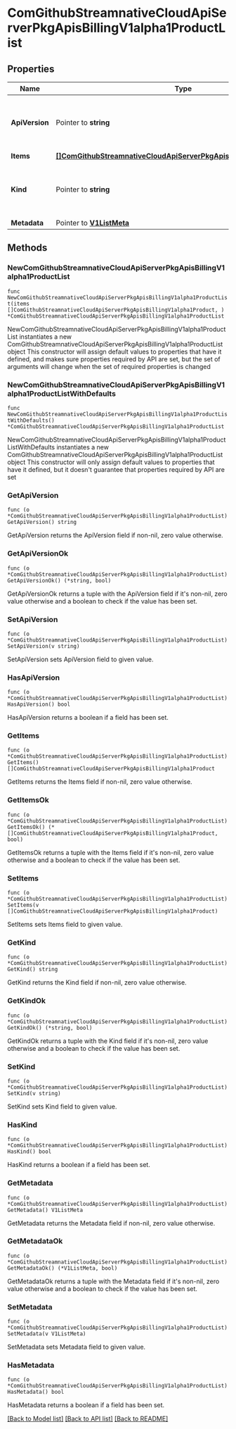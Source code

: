 # ComGithubStreamnativeCloudApiServerPkgApisBillingV1alpha1ProductList

## Properties

Name | Type | Description | Notes
------------ | ------------- | ------------- | -------------
**ApiVersion** | Pointer to **string** | APIVersion defines the versioned schema of this representation of an object. Servers should convert recognized schemas to the latest internal value, and may reject unrecognized values. More info: https://git.k8s.io/community/contributors/devel/sig-architecture/api-conventions.md#resources | [optional] 
**Items** | [**[]ComGithubStreamnativeCloudApiServerPkgApisBillingV1alpha1Product**](ComGithubStreamnativeCloudApiServerPkgApisBillingV1alpha1Product.md) |  | 
**Kind** | Pointer to **string** | Kind is a string value representing the REST resource this object represents. Servers may infer this from the endpoint the client submits requests to. Cannot be updated. In CamelCase. More info: https://git.k8s.io/community/contributors/devel/sig-architecture/api-conventions.md#types-kinds | [optional] 
**Metadata** | Pointer to [**V1ListMeta**](V1ListMeta.md) |  | [optional] 

## Methods

### NewComGithubStreamnativeCloudApiServerPkgApisBillingV1alpha1ProductList

`func NewComGithubStreamnativeCloudApiServerPkgApisBillingV1alpha1ProductList(items []ComGithubStreamnativeCloudApiServerPkgApisBillingV1alpha1Product, ) *ComGithubStreamnativeCloudApiServerPkgApisBillingV1alpha1ProductList`

NewComGithubStreamnativeCloudApiServerPkgApisBillingV1alpha1ProductList instantiates a new ComGithubStreamnativeCloudApiServerPkgApisBillingV1alpha1ProductList object
This constructor will assign default values to properties that have it defined,
and makes sure properties required by API are set, but the set of arguments
will change when the set of required properties is changed

### NewComGithubStreamnativeCloudApiServerPkgApisBillingV1alpha1ProductListWithDefaults

`func NewComGithubStreamnativeCloudApiServerPkgApisBillingV1alpha1ProductListWithDefaults() *ComGithubStreamnativeCloudApiServerPkgApisBillingV1alpha1ProductList`

NewComGithubStreamnativeCloudApiServerPkgApisBillingV1alpha1ProductListWithDefaults instantiates a new ComGithubStreamnativeCloudApiServerPkgApisBillingV1alpha1ProductList object
This constructor will only assign default values to properties that have it defined,
but it doesn't guarantee that properties required by API are set

### GetApiVersion

`func (o *ComGithubStreamnativeCloudApiServerPkgApisBillingV1alpha1ProductList) GetApiVersion() string`

GetApiVersion returns the ApiVersion field if non-nil, zero value otherwise.

### GetApiVersionOk

`func (o *ComGithubStreamnativeCloudApiServerPkgApisBillingV1alpha1ProductList) GetApiVersionOk() (*string, bool)`

GetApiVersionOk returns a tuple with the ApiVersion field if it's non-nil, zero value otherwise
and a boolean to check if the value has been set.

### SetApiVersion

`func (o *ComGithubStreamnativeCloudApiServerPkgApisBillingV1alpha1ProductList) SetApiVersion(v string)`

SetApiVersion sets ApiVersion field to given value.

### HasApiVersion

`func (o *ComGithubStreamnativeCloudApiServerPkgApisBillingV1alpha1ProductList) HasApiVersion() bool`

HasApiVersion returns a boolean if a field has been set.

### GetItems

`func (o *ComGithubStreamnativeCloudApiServerPkgApisBillingV1alpha1ProductList) GetItems() []ComGithubStreamnativeCloudApiServerPkgApisBillingV1alpha1Product`

GetItems returns the Items field if non-nil, zero value otherwise.

### GetItemsOk

`func (o *ComGithubStreamnativeCloudApiServerPkgApisBillingV1alpha1ProductList) GetItemsOk() (*[]ComGithubStreamnativeCloudApiServerPkgApisBillingV1alpha1Product, bool)`

GetItemsOk returns a tuple with the Items field if it's non-nil, zero value otherwise
and a boolean to check if the value has been set.

### SetItems

`func (o *ComGithubStreamnativeCloudApiServerPkgApisBillingV1alpha1ProductList) SetItems(v []ComGithubStreamnativeCloudApiServerPkgApisBillingV1alpha1Product)`

SetItems sets Items field to given value.


### GetKind

`func (o *ComGithubStreamnativeCloudApiServerPkgApisBillingV1alpha1ProductList) GetKind() string`

GetKind returns the Kind field if non-nil, zero value otherwise.

### GetKindOk

`func (o *ComGithubStreamnativeCloudApiServerPkgApisBillingV1alpha1ProductList) GetKindOk() (*string, bool)`

GetKindOk returns a tuple with the Kind field if it's non-nil, zero value otherwise
and a boolean to check if the value has been set.

### SetKind

`func (o *ComGithubStreamnativeCloudApiServerPkgApisBillingV1alpha1ProductList) SetKind(v string)`

SetKind sets Kind field to given value.

### HasKind

`func (o *ComGithubStreamnativeCloudApiServerPkgApisBillingV1alpha1ProductList) HasKind() bool`

HasKind returns a boolean if a field has been set.

### GetMetadata

`func (o *ComGithubStreamnativeCloudApiServerPkgApisBillingV1alpha1ProductList) GetMetadata() V1ListMeta`

GetMetadata returns the Metadata field if non-nil, zero value otherwise.

### GetMetadataOk

`func (o *ComGithubStreamnativeCloudApiServerPkgApisBillingV1alpha1ProductList) GetMetadataOk() (*V1ListMeta, bool)`

GetMetadataOk returns a tuple with the Metadata field if it's non-nil, zero value otherwise
and a boolean to check if the value has been set.

### SetMetadata

`func (o *ComGithubStreamnativeCloudApiServerPkgApisBillingV1alpha1ProductList) SetMetadata(v V1ListMeta)`

SetMetadata sets Metadata field to given value.

### HasMetadata

`func (o *ComGithubStreamnativeCloudApiServerPkgApisBillingV1alpha1ProductList) HasMetadata() bool`

HasMetadata returns a boolean if a field has been set.


[[Back to Model list]](../README.md#documentation-for-models) [[Back to API list]](../README.md#documentation-for-api-endpoints) [[Back to README]](../README.md)



